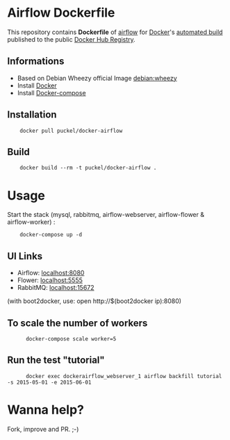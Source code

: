# Airflow Dockerfile

This repository contains **Dockerfile** of [airflow](https://github.com/airbnb/airflow) for [Docker](https://www.docker.com/)'s [automated build](https://registry.hub.docker.com/u/puckel/docker-airflow/) published to the public [Docker Hub Registry](https://registry.hub.docker.com/).

## Informations

* Based on Debian Wheezy official Image [debian:wheezy](https://registry.hub.docker.com/_/debian/)
* Install [Docker](https://www.docker.com/)
* Install [Docker-compose](https://docs.docker.com/compose/install/)

## Installation

        docker pull puckel/docker-airflow

## Build

        docker build --rm -t puckel/docker-airflow .

# Usage

Start the stack (mysql, rabbitmq, airflow-webserver, airflow-flower & airflow-worker) :

        docker-compose up -d

## UI Links

- Airflow: [localhost:8080](http://localhost:8080/)
- Flower: [localhost:5555](http://localhost:5555/)
- RabbitMQ: [localhost:15672](http://localhost:15672/)

(with boot2docker, use: open http://$(boot2docker ip):8080)

## To scale the number of workers

          docker-compose scale worker=5

## Run the test "tutorial"

          docker exec dockerairflow_webserver_1 airflow backfill tutorial -s 2015-05-01 -e 2015-06-01

# Wanna help?

Fork, improve and PR. ;-)
